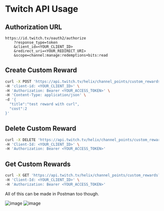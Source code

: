 # Twitch API Usage

## Authorization URL

```
https://id.twitch.tv/oauth2/authorize
    ?response_type=token
    &client_id=<YOUR_CLIENT_ID>
    &redirect_uri=<YOUR_REDIRECT_URI>
    &scope=channel:manage:redemptions+bits:read
```

## Create Custom Reward

```bash
curl -X POST 'https://api.twitch.tv/helix/channel_points/custom_rewards?broadcaster_id=<YOUR_BROADCASTER_ID>' \
-H 'client-id: <YOUR_CLIENT_ID>' \
-H 'Authorization: Bearer <YOUR_ACCESS_TOKEN>' \
-H 'Content-Type: application/json' \
-d '{
  "title":"test reward with curl",
  "cost":2
}'
```

## Delete Custom Reward

```bash
curl -X DELETE 'https://api.twitch.tv/helix/channel_points/custom_rewards?broadcaster_id=<YOUR_BROADCASTER_ID>&id=<YOUR_REWARD_ID>' \
-H 'Client-Id: <YOUR_CLIENT_ID>' \
-H 'Authorization: Bearer <YOUR_ACCESS_TOKEN>'
```

## Get Custom Rewards

```bash
curl -X GET 'https://api.twitch.tv/helix/channel_points/custom_rewards?broadcaster_id=<YOUR_BROADCASTER_ID>' \
-H 'Client-Id: <YOUR_CLIENT_ID>' \
-H 'Authorization: Bearer <YOUR_ACCESS_TOKEN>'
```

All of this can be made in Postman too though.

![image](https://github.com/user-attachments/assets/6640621f-1590-4d00-84e0-d588e2e80078)
![image](https://github.com/user-attachments/assets/6519db70-35ae-4ece-849b-230d0400bbae)
